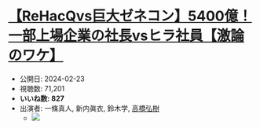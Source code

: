 # [【ReHacQvs巨大ゼネコン】5400億！一部上場企業の社長vsヒラ社員【激論のワケ】](https://www.youtube.com/watch?v=xQmWgpXJgG0)
-   公開日: 2024-02-23
-   視聴数: 71,201
-   **いいね数: 827**
-   出演者: 一條真人, 新内眞衣, 鈴木学, [高橋弘樹](/rehacq_fan/people/高橋弘樹 "wikilink")
    - [![](https://img.youtube.com/vi/xQmWgpXJgG0/hqdefault.jpg)](https://www.youtube.com/watch?v=xQmWgpXJgG0)

